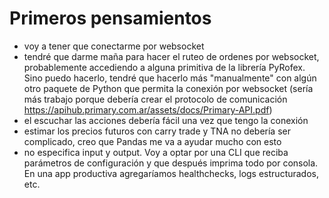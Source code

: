 # Primeros pensamientos

- voy a tener que conectarme por websocket
- tendré que darme maña para hacer el ruteo de ordenes por websocket, probablemente accediendo a alguna primitiva de la librería PyRofex. Sino puedo hacerlo, tendré que hacerlo más "manualmente" con algún otro paquete de Python que permita la conexión por websocket (sería más trabajo porque debería crear el protocolo de comunicación https://apihub.primary.com.ar/assets/docs/Primary-API.pdf)
- el escuchar las acciones debería fácil una vez que tengo la conexión
- estimar los precios futuros con carry trade y TNA no debería ser complicado, creo que Pandas me va a ayudar mucho con esto
- no especifica input y output. Voy a optar por una CLI que reciba parámetros de configuración y que después imprima todo por consola. En una app productiva agregaríamos healthchecks, logs estructurados, etc.
